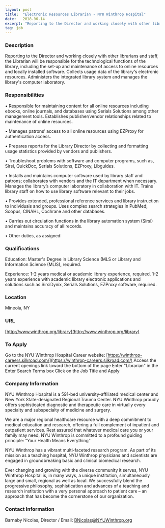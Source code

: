 ```yaml
---
layout: post
title:  "Electronic Resources Librarian - NYU Winthrop Hospital"
date:   2018-06-14
excerpt: "Reporting to the Director and working closely with other librarians and staff, the Librarian will be responsible for the technological functions of the library, including the set-up and maintenance of access to online resources and locally installed software. Collects usage data of the library's electronic resources. Administers the integrated library..."
tag: job
---
```


### Description   

Reporting to the Director and working closely with other librarians and staff, the Librarian will be responsible for the technological functions of the library, including the set-up and maintenance of access to online resources and locally installed software. Collects usage data of the library's electronic resources. Administers the integrated library system and manages the library's computer laboratory.


### Responsibilities   


• 	Responsible for maintaining content for all online resources including ebooks, online journals, and databases using Serials Solutions among other management tools. Establishes publisher/vendor relationships related to maintenance of online resources.

• 	Manages patrons’ access to all online resources using EZProxy for authentication access.

• 	Prepares reports for the Library Director by collecting and formatting usage statistics provided by vendors and publishers.

• 	Troubleshoot problems with software and computer programs, such as, Sirsi, QuickDoc, Serials Solutions, EZProxy, Libguides.

• 	Installs and maintains computer software used by library staff and patrons; collaborates with vendors and the IT department when necessary. Manages the library’s computer laboratory in collaboration with IT. Trains library staff on how to use library software relevant to their jobs.

• 	Provides extended, professional reference services and library instruction to individuals and groups. Uses complex search strategies in PubMed, Scopus, CINAHL, Cochrane and other databases.

• 	Carries out circulation functions in the library automation system (Sirsi) and maintains accuracy of all records.

• 	Other duties, as assigned


### Qualifications   

Education: Master's Degree in Library Science (MLS or Library and Information Science (MLIS), required. 

Experience: 1-2 years medical or academic library experience, required. 
1-2 years experience with academic library electronic applications and solutions such as SirsiDynix, Serials Solutions, EZProxy software, required.




### Location   

Mineola, NY


### URL   

[http://www.winthrop.org/library](http://www.winthrop.org/library)

### To Apply   

Go to the NYU Winthrop Hospital Career website: [https://winthrop-careers.silkroad.com/](https://winthrop-careers.silkroad.com/)
Access the current openings link toward the bottom of the page
Enter "Librarian" in the Enter Search Terms box
Click on the Job Title and Apply


### Company Information   

NYU Winthrop Hospital is a 591-bed university-affiliated medical center and New York State-designated Regional Trauma Center. NYU Winthrop proudly offers sophisticated diagnostic and therapeutic care in virtually every specialty and subspecialty of medicine and surgery.

We are a major regional healthcare resource with a deep commitment to medical education and research, offering a full complement of inpatient and outpatient services. Rest assured that whatever medical care you or your family may need, NYU Winthrop is committed to a profound guiding principle: “Your Health Means Everything”

NYU Winthrop has a vibrant multi-faceted research program. As part of its mission as a teaching hospital, NYU Winthrop physicians and scientists are engaged in groundbreaking basic and clinical biomedical research.

Ever changing and growing with the diverse community it serves, NYU Winthrop Hospital is, in many ways, a unique institution, simultaneously large and small, regional as well as local. We successfully blend the progressive philosophy, sophistication and advances of a teaching and research institution with a very personal approach to patient care – an approach that has become the cornerstone of our organization.


### Contact Information   

Barnaby Nicolas, Director / Email: BNicolas@NYUWinthrop.org

